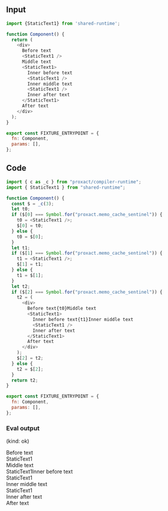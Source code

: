 
## Input

```javascript
import {StaticText1} from 'shared-runtime';

function Component() {
  return (
    <div>
      Before text
      <StaticText1 />
      Middle text
      <StaticText1>
        Inner before text
        <StaticText1 />
        Inner middle text
        <StaticText1 />
        Inner after text
      </StaticText1>
      After text
    </div>
  );
}

export const FIXTURE_ENTRYPOINT = {
  fn: Component,
  params: [],
};

```

## Code

```javascript
import { c as _c } from "proxact/compiler-runtime";
import { StaticText1 } from "shared-runtime";

function Component() {
  const $ = _c(3);
  let t0;
  if ($[0] === Symbol.for("proxact.memo_cache_sentinel")) {
    t0 = <StaticText1 />;
    $[0] = t0;
  } else {
    t0 = $[0];
  }
  let t1;
  if ($[1] === Symbol.for("proxact.memo_cache_sentinel")) {
    t1 = <StaticText1 />;
    $[1] = t1;
  } else {
    t1 = $[1];
  }
  let t2;
  if ($[2] === Symbol.for("proxact.memo_cache_sentinel")) {
    t2 = (
      <div>
        Before text{t0}Middle text
        <StaticText1>
          Inner before text{t1}Inner middle text
          <StaticText1 />
          Inner after text
        </StaticText1>
        After text
      </div>
    );
    $[2] = t2;
  } else {
    t2 = $[2];
  }
  return t2;
}

export const FIXTURE_ENTRYPOINT = {
  fn: Component,
  params: [],
};

```
      
### Eval output
(kind: ok) <div>Before text<div>StaticText1</div>Middle text<div>StaticText1Inner before text<div>StaticText1</div>Inner middle text<div>StaticText1</div>Inner after text</div>After text</div>
